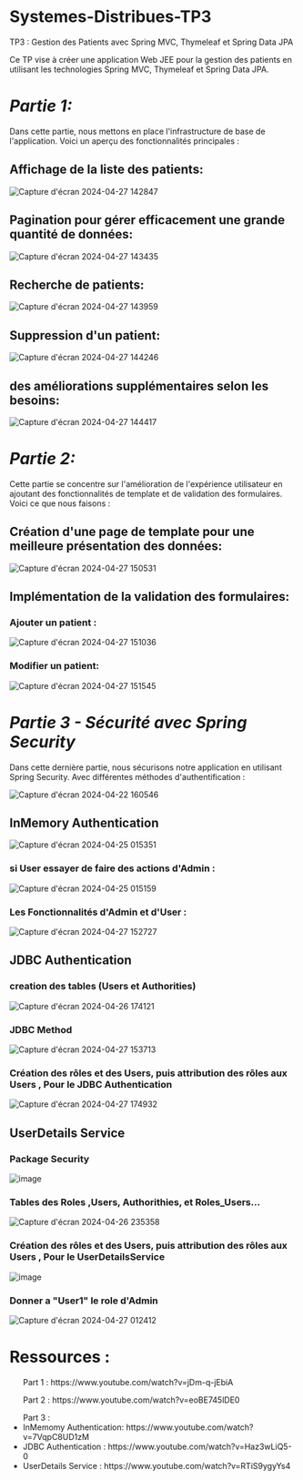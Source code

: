 # Systemes-Distribues-TP3
TP3 : Gestion des Patients avec Spring MVC, Thymeleaf et Spring Data JPA

Ce TP vise à créer une application Web JEE pour la gestion des patients en utilisant les technologies Spring MVC, Thymeleaf et Spring Data JPA. 

# *Partie 1:*
Dans cette partie, nous mettons en place l'infrastructure de base de l'application.  Voici un aperçu des fonctionnalités principales :

<h2>Affichage de la liste des patients:</h2>

![Capture d'écran 2024-04-27 142847](https://github.com/ACHRAF-TALHAOUI/Systemes-Distribues-TP3/assets/137435554/ce45e997-9cf3-4721-a15d-01b9b94a877f)

<h2>Pagination pour gérer efficacement une grande quantité de données:</h2>

![Capture d'écran 2024-04-27 143435](https://github.com/ACHRAF-TALHAOUI/Systemes-Distribues-TP3/assets/137435554/4fb1731b-d080-4ca7-a96c-5b05ada4174a)

<h2>Recherche de patients:</h2>

![Capture d'écran 2024-04-27 143959](https://github.com/ACHRAF-TALHAOUI/Systemes-Distribues-TP3/assets/137435554/73e90fb0-b631-4471-a212-45fdf093f103)

<h2>Suppression d'un patient:</h2>

![Capture d'écran 2024-04-27 144246](https://github.com/ACHRAF-TALHAOUI/Systemes-Distribues-TP3/assets/137435554/e291ea83-9b11-43b4-960c-e86230ff534f)

<h2>des améliorations supplémentaires selon les besoins:</h2>

![Capture d'écran 2024-04-27 144417](https://github.com/ACHRAF-TALHAOUI/Systemes-Distribues-TP3/assets/137435554/d424b997-807b-475a-a9e6-8a88ba854274)


# *Partie 2:*
Cette partie se concentre sur l'amélioration de l'expérience utilisateur en ajoutant des fonctionnalités de template et de validation des formulaires. Voici ce que nous faisons :

<h2>Création d'une page de template pour une meilleure présentation des données:</h2>

![Capture d'écran 2024-04-27 150531](https://github.com/ACHRAF-TALHAOUI/Systemes-Distribues-TP3/assets/137435554/5caef86e-4a85-4916-ab81-b8930ec85b29)

<h2>Implémentation de la validation des formulaires:</h2>
<h3>Ajouter un patient :</h3>

![Capture d'écran 2024-04-27 151036](https://github.com/ACHRAF-TALHAOUI/Systemes-Distribues-TP3/assets/137435554/83aa0c60-c015-4ea6-8b6b-91afe79c389c)

<h3> Modifier un patient:</h3>

![Capture d'écran 2024-04-27 151545](https://github.com/ACHRAF-TALHAOUI/Systemes-Distribues-TP3/assets/137435554/acbfefd3-8d0b-4c0e-87f6-844a6c9fceca)

# *Partie 3 - Sécurité avec Spring Security*
Dans cette dernière partie, nous sécurisons notre application en utilisant Spring Security. Avec différentes méthodes d'authentification :

![Capture d'écran 2024-04-22 160546](https://github.com/ACHRAF-TALHAOUI/Systemes-Distribues-TP3/assets/137435554/9274557c-7f04-4bbb-9d9c-279cc6c1f430)

<h2>InMemory Authentication</h2>

![Capture d'écran 2024-04-25 015351](https://github.com/ACHRAF-TALHAOUI/Systemes-Distribues-TP3/assets/137435554/e887e8e0-7935-476d-b0f7-78373ae9f2e3)

<h3>si User essayer de faire des actions d'Admin :</h3>

![Capture d'écran 2024-04-25 015159](https://github.com/ACHRAF-TALHAOUI/Systemes-Distribues-TP3/assets/137435554/00f193fa-4cf3-463d-b7fd-7e37c74ca490)

<h3>Les Fonctionnalités d'Admin et  d'User :</h3>

![Capture d'écran 2024-04-27 152727](https://github.com/ACHRAF-TALHAOUI/Systemes-Distribues-TP3/assets/137435554/c16ccabe-9430-417b-9f01-b3401f66df11)

<h2>JDBC Authentication</h2>
<h3>creation des tables (Users et Authorities) </h3>

![Capture d'écran 2024-04-26 174121](https://github.com/ACHRAF-TALHAOUI/Systemes-Distribues-TP3/assets/137435554/017b4be0-f396-4249-884e-f3ae1dd35677)

<h3>JDBC Method</h3>

![Capture d'écran 2024-04-27 153713](https://github.com/ACHRAF-TALHAOUI/Systemes-Distribues-TP3/assets/137435554/829feb0f-cc48-40bd-ac27-beb5dec65f1c)

<h3>Création des rôles et des Users, puis attribution des rôles aux Users , Pour le JDBC Authentication</h3>

![Capture d'écran 2024-04-27 174932](https://github.com/ACHRAF-TALHAOUI/Systemes-Distribues-TP3/assets/137435554/00405992-ccba-4f4c-9a41-1c303038fb5b)

<h2>UserDetails Service</h2>
<h3>Package Security</h3>

![image](https://github.com/ACHRAF-TALHAOUI/Systemes-Distribues-TP3/assets/137435554/fb9f7abd-599c-4c7c-9408-1bfbd1fa734c)

<h3>Tables des Roles ,Users, Authorithies, et Roles_Users...</h3>

![Capture d'écran 2024-04-26 235358](https://github.com/ACHRAF-TALHAOUI/Systemes-Distribues-TP3/assets/137435554/976f2431-5224-482d-99c2-751de12c9a00)


<h3>Création des rôles et des Users, puis attribution des rôles aux Users , Pour le UserDetailsService </h3>

![image](https://github.com/ACHRAF-TALHAOUI/Systemes-Distribues-TP3/assets/137435554/39aa4918-cf50-4c25-a77d-cb6197942ba5)

<h3>Donner a "User1" le role d'Admin </h3>

![Capture d'écran 2024-04-27 012412](https://github.com/ACHRAF-TALHAOUI/Systemes-Distribues-TP3/assets/137435554/75c36b89-d57b-4339-9bae-1819643117c6)



# Ressources :
<ul>Part 1 : https://www.youtube.com/watch?v=jDm-q-jEbiA</ul>

<ul>Part 2 : https://www.youtube.com/watch?v=eoBE745lDE0</ul>

<ul>Part 3 :
         <li>InMemomy Authentication: https://www.youtube.com/watch?v=7VqpC8UD1zM</li>    
         <li>JDBC Authentication : https://www.youtube.com/watch?v=Haz3wLiQ5-0</li>
         <li>UserDetails Service : https://www.youtube.com/watch?v=RTiS9ygyYs4</li>

</ul>
